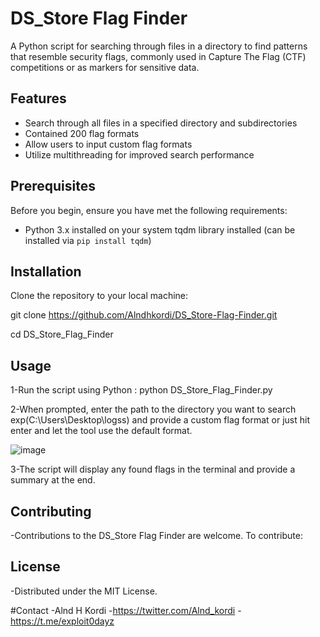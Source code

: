 # DS_Store Flag Finder
A Python script for searching through files in a directory to find patterns that resemble security flags, commonly used in Capture The Flag (CTF) competitions or as markers for sensitive data.


## Features
- Search through all files in a specified directory and subdirectories
- Contained 200 flag formats
- Allow users to input custom flag formats
- Utilize multithreading for improved search performance


## Prerequisites
Before you begin, ensure you have met the following requirements:

- Python 3.x installed on your system
  tqdm library installed (can be installed via `pip install tqdm`)

## Installation
Clone the repository to your local machine:

git clone https://github.com/Alndhkordi/DS_Store-Flag-Finder.git

cd DS_Store_Flag_Finder

## Usage

1-Run the script using Python
:
python DS_Store_Flag_Finder.py

2-When prompted, enter the path to the directory you want to search exp(C:\Users\Desktop\logss) and provide a custom flag format or just hit enter and let the tool use the default format.

![image](https://github.com/Alndhkordi/DS_Store-Flag-Finder/assets/60517527/d3cbfce8-f00a-43b2-8ede-cefa09bc3f70)

3-The script will display any found flags in the terminal and provide a summary at the end.

## Contributing
-Contributions to the DS_Store Flag Finder are welcome. To contribute:

## License
-Distributed under the MIT License.


#Contact
-Alnd H Kordi 
-https://twitter.com/Alnd_kordi
-https://t.me/exploit0dayz
